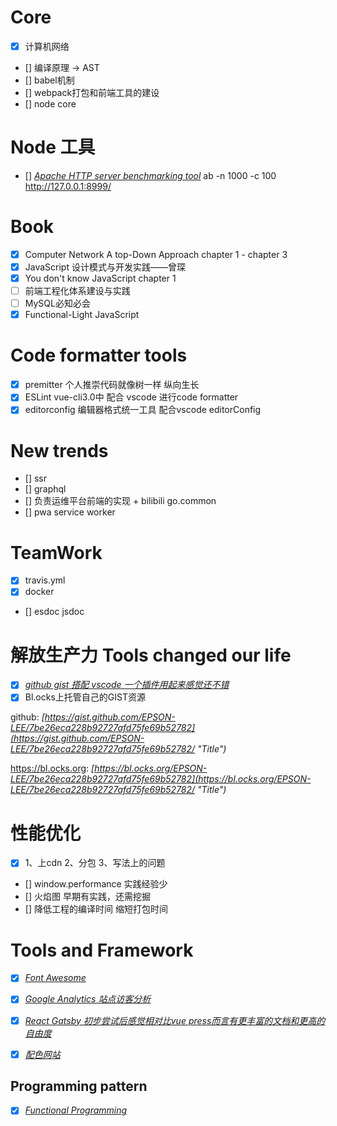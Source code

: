 # Core

- [x] 计算机网络
- [] 编译原理 -> AST
- [] babel机制
- [] webpack打包和前端工具的建设
- [] node core

# Node 工具

- [] *[Apache HTTP server benchmarking tool](http://httpd.apache.org/docs/2.0/programs/ab.html)* ab -n 1000 -c 100  http://127.0.0.1:8999/


# Book

- [x] Computer Network A top-Down Approach chapter 1 - chapter 3
- [x] JavaScript 设计模式与开发实践——曾琛
- [x] You don't know JavaScript chapter 1
- [ ] 前端工程化体系建设与实践
- [ ] MySQL必知必会
- [x] Functional-Light JavaScript

# Code formatter tools

- [x] premitter 个人推崇代码就像树一样 纵向生长
- [x] ESLint vue-cli3.0中 配合 vscode 进行code formatter
- [x] editorconfig 编辑器格式统一工具 配合vscode editorConfig

# New trends

- [] ssr
- [] graphql
- [] 负责运维平台前端的实现 + bilibili go.common
- [] pwa service worker

# TeamWork

- [x] travis.yml
- [x] docker
- [] esdoc jsdoc

# 解放生产力 Tools changed our life

- [x] *[github gist 搭配 vscode 一个插件用起来感觉还不错](https://link.zhihu.com/?target=http%3A//www.labnol.org/internet/github-gist-tutorial/28499/ "Title")*
- [x] Bl.ocks上托管自己的GIST资源

github: *[https://gist.github.com/EPSON-LEE/7be26eca228b92727afd75fe69b52782](https://gist.github.com/EPSON-LEE/7be26eca228b92727afd75fe69b52782/ "Title")*

https://bl.ocks.org: *[https://bl.ocks.org/EPSON-LEE/7be26eca228b92727afd75fe69b52782](https://bl.ocks.org/EPSON-LEE/7be26eca228b92727afd75fe69b52782/ "Title")*
# 性能优化

- [x] 1、上cdn 2、分包 3、写法上的问题 
- [] window.performance 实践经验少
- [] 火焰图 早期有实践，还需挖掘
- [] 降低工程的编译时间 缩短打包时间

# Tools and Framework

- [x] *[Font Awesome](https://fontawesome.com/start "Title")*

- [x] *[Google Analytics 站点访客分析](https://analytics.google.com/analytics/web/?authuser=1#/report/bf-overview/a136686458w197036174p191943216 "Title")*

- [x] *[React Gatsby 初步尝试后感觉相对比vue press而言有更丰富的文档和更高的自由度](https://www.gatsbyjs.org "Title")*

- [x] *[配色网站](https://coolors.co/ "Title")*

## Programming pattern

- [x] *[Functional Programming](https://github.com/stoeffel/awesome-fp-js "Title")*